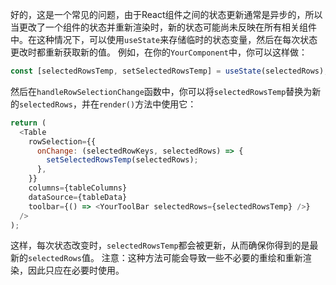 好的，这是一个常见的问题，由于React组件之间的状态更新通常是异步的，所以当更改了一个组件的状态并重新渲染时，新的状态可能尚未反映在所有相关组件中。在这种情况下，可以使用`useState`来存储临时的状态变量，然后在每次状态更改时都重新获取新的值。
例如，在你的`YourComponent`中，你可以这样做：

```javascript
const [selectedRowsTemp, setSelectedRowsTemp] = useState(selectedRows);
```

然后在`handleRowSelectionChange`函数中，你可以将`selectedRowsTemp`替换为新的`selectedRows`，并在`render()`方法中使用它：

```javascript
return (
  <Table
    rowSelection={{
      onChange: (selectedRowKeys, selectedRows) => {
        setSelectedRowsTemp(selectedRows);
      },
    }}
    columns={tableColumns}
    dataSource={tableData}
    toolbar={() => <YourToolBar selectedRows={selectedRowsTemp} />}
  />
);
```

这样，每次状态改变时，`selectedRowsTemp`都会被更新，从而确保你得到的是最新的`selectedRows`值。
注意：这种方法可能会导致一些不必要的重绘和重新渲染，因此只应在必要时使用。
